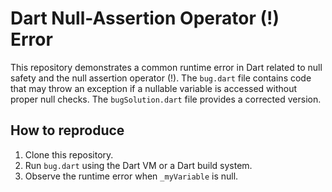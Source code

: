# Dart Null-Assertion Operator (!) Error

This repository demonstrates a common runtime error in Dart related to null safety and the null assertion operator (!).  The `bug.dart` file contains code that may throw an exception if a nullable variable is accessed without proper null checks. The `bugSolution.dart` file provides a corrected version.

## How to reproduce

1. Clone this repository.
2. Run `bug.dart` using the Dart VM or a Dart build system.
3. Observe the runtime error when `_myVariable` is null.  